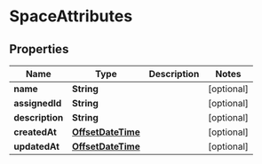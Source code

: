 
# SpaceAttributes

## Properties
Name | Type | Description | Notes
------------ | ------------- | ------------- | -------------
**name** | **String** |  |  [optional]
**assignedId** | **String** |  |  [optional]
**description** | **String** |  |  [optional]
**createdAt** | [**OffsetDateTime**](OffsetDateTime.md) |  |  [optional]
**updatedAt** | [**OffsetDateTime**](OffsetDateTime.md) |  |  [optional]



